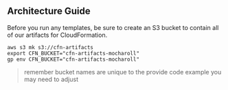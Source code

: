 ## Architecture Guide

Before you run any templates, be sure to create an S3 bucket to contain
all of our artifacts for CloudFormation.

```
aws s3 mk s3://cfn-artifacts
export CFN_BUCKET="cfn-artifacts-mocharoll"
gp env CFN_BUCKET="cfn-artifacts-mocharoll"
```

> remember bucket names are unique to the provide code example you may need to adjust

